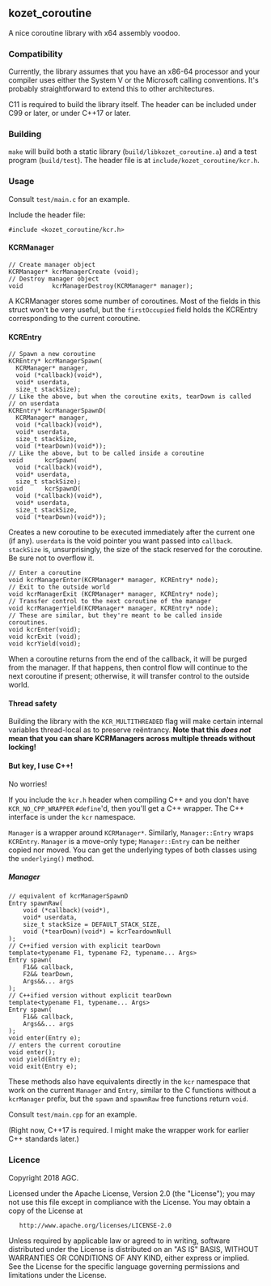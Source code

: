 ## kozet_coroutine

A nice coroutine library with x64 assembly voodoo.

### Compatibility

Currently, the library assumes that you have an x86-64 processor and your
compiler uses either the System V or the Microsoft calling conventions.
It's probably straightforward to extend this to other architectures.

C11 is required to build the library itself. The header can be included
under C99 or later, or under C++17 or later.

### Building

`make` will build both a static library (`build/libkozet_coroutine.a`) and a
test program (`build/test`). The header file is at
`include/kozet_coroutine/kcr.h`.

### Usage

Consult `test/main.c` for an example.

Include the header file:

    #include <kozet_coroutine/kcr.h>

#### KCRManager

    // Create manager object
    KCRManager* kcrManagerCreate (void);
    // Destroy manager object
    void        kcrManagerDestroy(KCRManager* manager);

A KCRManager stores some number of coroutines. Most of the fields in this
struct won't be very useful, but the `firstOccupied` field holds the
KCREntry corresponding to the current coroutine.

#### KCREntry

    // Spawn a new coroutine
    KCREntry* kcrManagerSpawn(
      KCRManager* manager,
      void (*callback)(void*),
      void* userdata,
      size_t stackSize);
    // Like the above, but when the coroutine exits, tearDown is called
    // on userdata
    KCREntry* kcrManagerSpawnD(
      KCRManager* manager,
      void (*callback)(void*),
      void* userdata,
      size_t stackSize,
      void (*tearDown)(void*));
    // Like the above, but to be called inside a coroutine
    void      kcrSpawn(
      void (*callback)(void*),
      void* userdata,
      size_t stackSize);
    void      kcrSpawnD(
      void (*callback)(void*),
      void* userdata,
      size_t stackSize,
      void (*tearDown)(void*));

Creates a new coroutine to be executed immediately after the current one
(if any). `userdata` is the void pointer you want passed into `callback`.
`stackSize` is, unsurprisingly, the size of the stack reserved for the
coroutine. Be sure not to overflow it.

    // Enter a coroutine
    void kcrManagerEnter(KCRManager* manager, KCREntry* node);
    // Exit to the outside world
    void kcrManagerExit (KCRManager* manager, KCREntry* node);
    // Transfer control to the next coroutine of the manager
    void kcrManagerYield(KCRManager* manager, KCREntry* node);
    // These are similar, but they're meant to be called inside coroutines.
    void kcrEnter(void);
    void kcrExit (void);
    void kcrYield(void);

When a coroutine returns from the end of the callback, it will be purged
from the manager. If that happens, then control flow will continue to the
next coroutine if present; otherwise, it will transfer control to the
outside world.

#### Thread safety

Building the library with the `KCR_MULTITHREADED` flag will make certain
internal variables thread-local as to preserve reëntrancy. **Note that this
*does not* mean that you can share KCRManagers across multiple threads
without locking!**

#### But key, I use C++!

No worries!

If you include the `kcr.h` header when compiling C++ and you don't have
`KCR_NO_CPP_WRAPPER` `#define`'d, then you'll get a C++ wrapper. The C++
interface is under the `kcr` namespace.

`Manager` is a wrapper around `KCRManager*`. Similarly, `Manager::Entry`
wraps `KCREntry`. `Manager` is a move-only type; `Manager::Entry` can
be neither copied nor moved. You can get the underlying types of both
classes using the `underlying()` method.

##### Manager

    // equivalent of kcrManagerSpawnD
    Entry spawnRaw(
        void (*callback)(void*),
        void* userdata,
        size_t stackSize = DEFAULT_STACK_SIZE,
        void (*tearDown)(void*) = kcrTeardownNull
    );
    // C++ified version with explicit tearDown
    template<typename F1, typename F2, typename... Args>
    Entry spawn(
        F1&& callback,
        F2&& tearDown,
        Args&&... args
    );
    // C++ified version without explicit tearDown
    template<typename F1, typename... Args>
    Entry spawn(
        F1&& callback,
        Args&&... args
    );
    void enter(Entry e);
    // enters the current coroutine
    void enter();
    void yield(Entry e);
    void exit(Entry e);

These methods also have equivalents directly in the `kcr` namespace that
work on the current `Manager` and `Entry`, similar to the C functions without
a `kcrManager` prefix, but the `spawn` and `spawnRaw` free functions return
`void`.

Consult `test/main.cpp` for an example.

(Right now, C++17 is required. I might make the wrapper work for earlier
C++ standards later.)

### Licence

   Copyright 2018 AGC.

   Licensed under the Apache License, Version 2.0 (the "License");
   you may not use this file except in compliance with the License.
   You may obtain a copy of the License at

       http://www.apache.org/licenses/LICENSE-2.0

   Unless required by applicable law or agreed to in writing, software
   distributed under the License is distributed on an "AS IS" BASIS,
   WITHOUT WARRANTIES OR CONDITIONS OF ANY KIND, either express or implied.
   See the License for the specific language governing permissions and
   limitations under the License.
